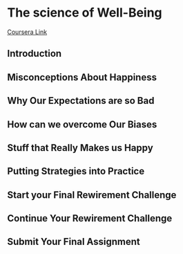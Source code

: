 # The science of Well-Being

[Coursera Link](https://www.coursera.org/learn/the-science-of-well-being)

## Introduction

## Misconceptions About Happiness

## Why Our Expectations are so Bad

## How can we overcome Our Biases

## Stuff that Really Makes us Happy

## Putting Strategies into Practice

## Start your Final Rewirement Challenge

## Continue Your Rewirement Challenge

## Submit Your Final Assignment
